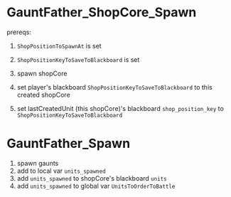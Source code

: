 # GauntFather_ShopCore_Spawn

prereqs:
1. `ShopPositionToSpawnAt` is set
2. `ShopPositionKeyToSaveToBlackboard` is set

1. spawn shopCore
2. set player's blackboard `ShopPositionKeyToSaveToBlackboard` to this created shopCore
3. set lastCreatedUnit (this shopCore)'s blackboard `shop_position_key` to `ShopPositionKeyToSaveToBlackboard`

# GauntFather_Spawn

1. spawn gaunts
2. add to local var `units_spawned`
5. add `units_spawned` to shopCore's blackboard `units`
6. add `units_spawned` to global var `UnitsToOrderToBattle`